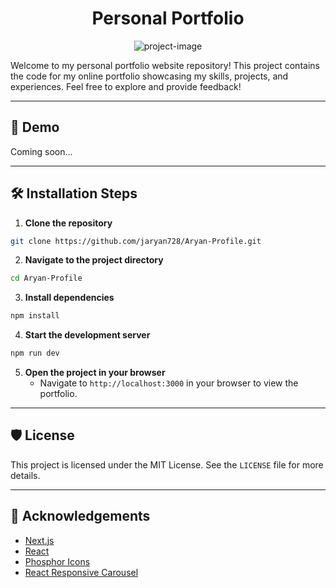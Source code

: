 <h1 align="center" id="title">Personal Portfolio</h1>

<p align="center">
  <img src="https://socialify.git.ci/jaryan728/Aryan-Profile/image?description=1&font=Inter&forks=1&issues=1&language=1&name=1&owner=1&pattern=Solid&pulls=1&stargazers=1&theme=Auto" alt="project-image">
</p>

<p id="description">
  Welcome to my personal portfolio website repository! This project contains the code for my online portfolio showcasing my skills, projects, and experiences. Feel free to explore and provide feedback!
</p>

---

## 🚀 Demo

Coming soon...

---

## 🛠️ Installation Steps

1. **Clone the repository**
```bash
git clone https://github.com/jaryan728/Aryan-Profile.git
```

2. **Navigate to the project directory**
```bash
cd Aryan-Profile
```

3. **Install dependencies**
```bash
npm install
```

4. **Start the development server**
```bash
npm run dev
```

5. **Open the project in your browser**
   - Navigate to `http://localhost:3000` in your browser to view the portfolio.

---

## 🛡️ License

This project is licensed under the MIT License. See the `LICENSE` file for more details.

---

## 🙌 Acknowledgements

- [Next.js](https://nextjs.org/)
- [React](https://reactjs.org/)
- [Phosphor Icons](https://phosphoricons.com/)
- [React Responsive Carousel](https://www.npmjs.com/package/react-responsive-carousel)